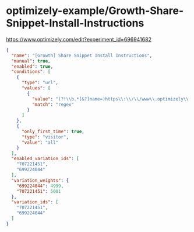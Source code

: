 optimizely-example/Growth-Share-Snippet-Install-Instructions
===========================================================

https://www.optimizely.com/edit?experiment_id=696941682

```json
{
  "name": "[Growth] Share Snippet Install Instructions",
  "manual": true,
  "enabled": true,
  "conditions": [
    {
      "type": "url",
      "values": [
        {
          "value": "(?!\\b.*[&?]name=)https\\:\\/\\/www\\.optimizely\\.com\\/edit",
          "match": "regex"
        }
      ]
    },
    {
      "only_first_time": true,
      "type": "visitor",
      "value": "all"
    }
  ],
  "enabled_variation_ids": [
    "707221451",
    "699224044"
  ],
  "variation_weights": {
    "699224044": 4999,
    "707221451": 5001
  },
  "variation_ids": [
    "707221451",
    "699224044"
  ]
}
```